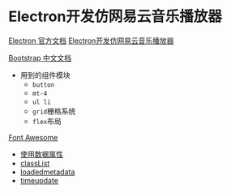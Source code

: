 # Electron开发仿网易云音乐播放器
[Electron 官方文档](https://electronjs.org/)
[Electron开发仿网易云音乐播放器](https://coding.imooc.com/learn/list/351.html)

[Bootstrap 中文文档](https://v3.bootcss.com/components/)

* 用到的组件模块
  - `button`
  - `mt-4`
  - `ul li`
  - `grid`栅格系统
  - `flex`布局

[Font Awesome](https://fontawesome.com/start)

* [使用数据属性](https://developer.mozilla.org/zh-CN/docs/Web/Guide/HTML/Using_data_attributes)
* [classList](https://developer.mozilla.org/zh-CN/docs/Web/API/Element/classList)
* [loadedmetadata](https://developer.mozilla.org/zh-CN/docs/Web/API/HTMLMediaElement/loadeddata_event)
* [timeupdate](https://developer.mozilla.org/zh-CN/docs/Web/API/HTMLMediaElement/timeupdate_event)
